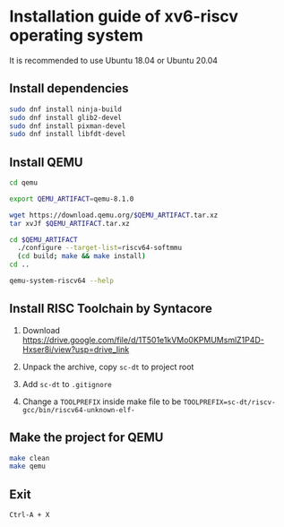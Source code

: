# Installation guide of xv6-riscv operating system

It is recommended to use Ubuntu 18.04 or Ubuntu 20.04

## Install dependencies

```bash
sudo dnf install ninja-build
sudo dnf install glib2-devel
sudo dnf install pixman-devel
sudo dnf install libfdt-devel
```

## Install QEMU

```bash
cd qemu

export QEMU_ARTIFACT=qemu-8.1.0

wget https://download.qemu.org/$QEMU_ARTIFACT.tar.xz
tar xvJf $QEMU_ARTIFACT.tar.xz

cd $QEMU_ARTIFACT
  ./configure --target-list=riscv64-softmmu
  (cd build; make && make install)
cd ..

qemu-system-riscv64 --help
```

## Install RISC Toolchain by Syntacore

1. Download <https://drive.google.com/file/d/1T501e1kVMo0KPMUMsmlZ1P4D-Hxser8i/view?usp=drive_link>

2. Unpack the archive, copy `sc-dt` to project root

3. Add `sc-dt` to `.gitignore`

4. Change a `TOOLPREFIX` inside make file to be `TOOLPREFIX=sc-dt/riscv-gcc/bin/riscv64-unknown-elf-`

## Make the project for QEMU

```bash
make clean
make qemu
```

## Exit

```bash
Ctrl-A + X
```
